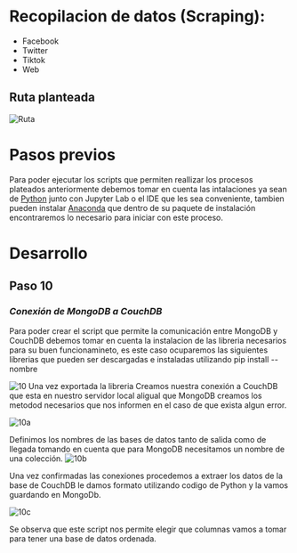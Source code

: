 # Recopilacion de datos (Scraping):
- Facebook
- Twitter
- Tiktok
- Web

## Ruta planteada
![Ruta](https://user-images.githubusercontent.com/75056800/153736293-a1fd5503-7b33-4446-99b9-385e4c9a7a31.png)

# Pasos previos
Para poder ejecutar los scripts que permiten reallizar los procesos plateados anteriormente debemos tomar en cuenta las intalaciones ya sean de [Python](https://www.python.org/) junto con Jupyter Lab o el IDE que les sea conveniente, tambien pueden instalar [Anaconda](https://www.anaconda.com/products/individual) que dentro de su paquete de instalación encontraremos lo necesario para iniciar con este proceso.

# Desarrollo

## Paso 10
### *Conexión de MongoDB a CouchDB*
Para poder crear el script que permite la comunicación entre MongoDB y CouchDB debemos tomar en cuenta la instalacion de las libreria necesarios para su buen funcionamineto, es este caso ocuparemos las siguientes librerias que pueden ser descargadas e instaladas utilizando pip install --nombre

![10](https://user-images.githubusercontent.com/75056800/153835086-9db8ac5b-3c39-4010-b91e-fe9e7ff334c6.png)
Una vez exportada la libreria Creamos nuestra conexión a CouchDB que esta en nuestro servidor local aligual que MongoDB creamos los metodod necesarios que nos informen en el caso de que exista algun error.


![10a](https://user-images.githubusercontent.com/75056800/153835598-a0898ad6-7866-4ae5-ae79-17ad74c66cfb.png)

Definimos los nombres de las bases de datos tanto de salida como de llegada tomando en cuenta que para MongoDB necesitamos un nombre de una colección.
![10b](https://user-images.githubusercontent.com/75056800/153835952-fa398160-3c4d-4c28-b753-833aaee4086c.png)

Una vez confirmadas las conexiones procedemos a extraer los datos de la base de CouchDB le damos formato utilizando codigo de Python y la vamos guardando en MongoDb.


![10c](https://user-images.githubusercontent.com/75056800/153836471-57e5e2c6-dc5f-4d95-af4a-5b902bef2d0e.png)

Se observa que este script nos permite elegir que columnas vamos a tomar para tener una base de datos ordenada.
